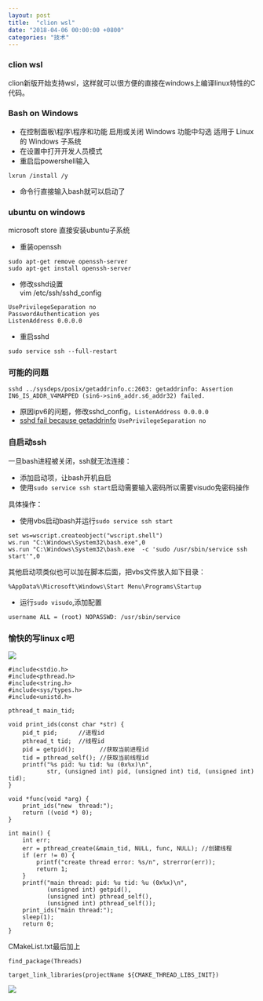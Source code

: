```yaml
---
layout: post
title:  "clion wsl"
date: "2018-04-06 00:00:00 +0800"
categories: "技术"
---
```


### clion wsl

clion新版开始支持wsl，这样就可以很方便的直接在windows上编译linux特性的C代码。

### Bash on Windows

- 在控制面板\程序\程序和功能 启用或关闭 Windows 功能中勾选 适用于 Linux 的 Windows 子系统
- 在设置中打开开发人员模式
- 重启后powershell输入

<!--more-->


```
lxrun /install /y
```
- 命令行直接输入bash就可以启动了

### ubuntu on windows

microsoft store 直接安装ubuntu子系统

- 重装openssh

```
sudo apt-get remove openssh-server
sudo apt-get install openssh-server
```

- 修改sshd设置  
vim /etc/ssh/sshd_config

```
UsePrivilegeSeparation no
PasswordAuthentication yes
ListenAddress 0.0.0.0
```
- 重启sshd

```
sudo service ssh --full-restart
```

### 可能的问题

`sshd ../sysdeps/posix/getaddrinfo.c:2603: getaddrinfo: Assertion IN6_IS_ADDR_V4MAPPED (sin6->sin6_addr.s6_addr32) failed.`

- 原因ipv6的问题，修改sshd_config，`ListenAddress 0.0.0.0`
- [sshd fail because getaddrinfo](https://github.com/Microsoft/BashOnWindows/issues/1113) `UsePrivilegeSeparation no`

### 自启动ssh

一旦bash进程被关闭，ssh就无法连接：

- 添加启动项，让bash开机自启
- 使用`sudo service ssh start`启动需要输入密码所以需要visudo免密码操作 

具体操作：

- 使用vbs启动bash并运行`sudo service ssh start`

```
set ws=wscript.createobject("wscript.shell")
ws.run "C:\Windows\System32\bash.exe",0
ws.run "C:\Windows\System32\bash.exe  -c 'sudo /usr/sbin/service ssh start'",0
```

其他启动项类似也可以加在脚本后面，把vbs文件放入如下目录：

```
%AppData%\Microsoft\Windows\Start Menu\Programs\Startup
```

- 运行`sudo visudo`,添加配置
```
username ALL = (root) NOPASSWD: /usr/sbin/service
```

### 愉快的写linux c吧

![](https://olef5l6y5.qnssl.com/20180406220400.png)

```
#include<stdio.h>
#include<pthread.h>
#include<string.h>
#include<sys/types.h>
#include<unistd.h>

pthread_t main_tid;

void print_ids(const char *str) {
    pid_t pid;      //进程id
    pthread_t tid;  //线程id
    pid = getpid();       //获取当前进程id
    tid = pthread_self(); //获取当前线程id
    printf("%s pid: %u tid: %u (0x%x)\n",
           str, (unsigned int) pid, (unsigned int) tid, (unsigned int) tid);
}

void *func(void *arg) {
    print_ids("new  thread:");
    return ((void *) 0);
}

int main() {
    int err;
    err = pthread_create(&main_tid, NULL, func, NULL); //创建线程
    if (err != 0) {
        printf("create thread error: %s/n", strerror(err));
        return 1;
    }
    printf("main thread: pid: %u tid: %u (0x%x)\n",
           (unsigned int) getpid(),
           (unsigned int) pthread_self(),
           (unsigned int) pthread_self());
    print_ids("main thread:");
    sleep(1);
    return 0;
}
```

CMakeList.txt最后加上

```
find_package(Threads)

target_link_libraries(projectName ${CMAKE_THREAD_LIBS_INIT})
```
![](https://olef5l6y5.qnssl.com/20180406220800.png)
